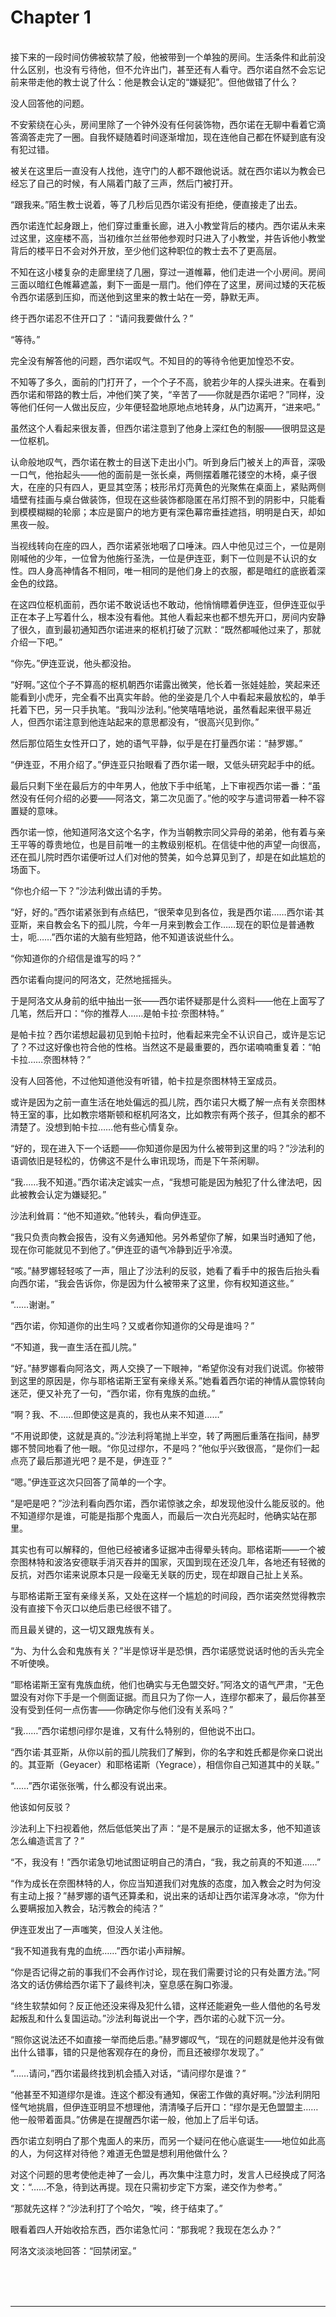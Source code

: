# Chapter 1

<br>
接下来的一段时间仿佛被软禁了般，他被带到一个单独的房间。生活条件和此前没什么区别，也没有亏待他，但不允许出门，甚至还有人看守。西尔诺自然不会忘记前来带走他的教士说了什么：他是教会认定的“嫌疑犯”。但他做错了什么？

没人回答他的问题。

不安萦绕在心头，房间里除了一个钟外没有任何装饰物，西尔诺在无聊中看着它滴答滴答走完了一圈。自我怀疑随着时间逐渐增加，现在连他自己都在怀疑到底有没有犯过错。

被关在这里后一直没有人找他，连守门的人都不跟他说话。就在西尔诺以为教会已经忘了自己的时候，有人隔着门敲了三声，然后门被打开。

“跟我来。”陌生教士说着，等了几秒后见西尔诺没有拒绝，便直接走了出去。

西尔诺连忙起身跟上，他们穿过重重长廊，进入小教堂背后的楼内。西尔诺从未来过这里，这座楼不高，当初维尔兰丝带他参观时只进入了小教堂，并告诉他小教堂背后的楼平日不会对外开放，至少他们这种职位的教士去不了更高层。

不知在这小楼复杂的走廊里绕了几圈，穿过一道帷幕，他们走进一个小房间。房间三面以暗红色帷幕遮盖，剩下一面是一扇门。他们停在了这里，房间过矮的天花板令西尔诺感到压抑，而送他到这里来的教士站在一旁，静默无声。

终于西尔诺忍不住开口了：“请问我要做什么？”

“等待。”

完全没有解答他的问题，西尔诺叹气。不知目的的等待令他更加惶恐不安。

不知等了多久，面前的门打开了，一个个子不高，貌若少年的人探头进来。在看到西尔诺和带路的教士后，冲他们笑了笑，“辛苦了——你就是西尔诺吧？”同样，没等他们任何一人做出反应，少年便轻盈地原地点地转身，从门边离开，“进来吧。”

虽然这个人看起来很友善，但西尔诺注意到了他身上深红色的制服——很明显这是一位枢机。

认命般地叹气，西尔诺在教士的目送下走出小门。听到身后门被关上的声音，深吸一口气，他抬起头——他的面前是一张长桌，两侧摆着雕花镂空的木椅，桌子很大，在座的只有四人，更显其空荡；枝形吊灯亮黄色的光聚焦在桌面上，紧贴两侧墙壁有挂画与桌台做装饰，但现在这些装饰都隐匿在吊灯照不到的阴影中，只能看到模模糊糊的轮廓；本应是窗户的地方更有深色幕帘垂挂遮挡，明明是白天，却如黑夜一般。

当视线转向在座的四人，西尔诺紧张地咽了口唾沫。四人中他见过三个，一位是刚刚喊他的少年，一位曾为他施行圣洗，一位是伊连亚，剩下一位则是不认识的女性。四人身高神情各不相同，唯一相同的是他们身上的衣服，都是暗红的底嵌着深金色的纹路。

在这四位枢机面前，西尔诺不敢说话也不敢动，他悄悄瞟着伊连亚，但伊连亚似乎正在本子上写着什么，根本没有看他。其他人看起来也都不想先开口，房间内安静了很久，直到最初通知西尔诺进来的枢机打破了沉默：“既然都喊他过来了，那就介绍一下吧。”

“你先。”伊连亚说，他头都没抬。

“好啊。”这位个子不算高的枢机朝西尔诺露出微笑，他长着一张娃娃脸，笑起来还能看到小虎牙，完全看不出真实年龄。他的坐姿是几个人中看起来最放松的，单手托着下巴，另一只手执笔。“我叫沙法利。”他笑嘻嘻地说，虽然看起来很平易近人，但西尔诺注意到他连站起来的意思都没有，“很高兴见到你。”

然后那位陌生女性开口了，她的语气平静，似乎是在打量西尔诺：“赫罗娜。”

“伊连亚，不用介绍了。”伊连亚只抬眼看了西尔诺一眼，又低头研究起手中的纸。

最后只剩下坐在最后方的中年男人，他放下手中纸笔，上下审视西尔诺一番：“虽然没有任何介绍的必要——阿洛文，第二次见面了。”他的咬字与遣词带着一种不容置疑的意味。

西尔诺一惊，他知道阿洛文这个名字，作为当朝教宗同父异母的弟弟，他有着与亲王平等的尊贵地位，也是目前唯一的主教级别枢机。在信徒中他的声望一向很高，还在孤儿院时西尔诺便听过人们对他的赞美，如今总算见到了，却是在如此尴尬的场面下。

“你也介绍一下？”沙法利做出请的手势。

“好，好的。”西尔诺紧张到有点结巴，“很荣幸见到各位，我是西尔诺……西尔诺·其亚斯，来自教会名下的孤儿院，今年一月来到教会工作……现在的职位是普通教士，呃……”西尔诺的大脑有些短路，他不知道该说些什么。

“你知道你的介绍信是谁写的吗？”

西尔诺看向提问的阿洛文，茫然地摇摇头。

于是阿洛文从身前的纸中抽出一张——西尔诺怀疑那是什么资料——他在上面写了几笔，然后开口：“你的推荐人……是帕卡拉·奈图林特。”

是帕卡拉？西尔诺想起最初见到帕卡拉时，他看起来完全不认识自己，或许是忘记了？不过这好像也符合他的性格。当然这不是最重要的，西尔诺喃喃重复着：“帕卡拉……奈图林特？”

没有人回答他，不过他知道他没有听错，帕卡拉是奈图林特王室成员。

或许是因为之前一直生活在地处偏远的孤儿院，西尔诺只大概了解一点有关奈图林特王室的事，比如教宗塔斯顿和枢机阿洛文，比如教宗有两个孩子，但其余的都不清楚了。没想到帕卡拉……他有些心情复杂。

“好的，现在进入下一个话题——你知道你是因为什么被带到这里的吗？”沙法利的语调依旧是轻松的，仿佛这不是什么审讯现场，而是下午茶闲聊。

“我……我不知道。”西尔诺决定诚实一点，“我想可能是因为触犯了什么律法吧，因此被教会认定为嫌疑犯。”

沙法利耸肩：“他不知道欸。”他转头，看向伊连亚。

“我只负责向教会报告，没有义务通知他。另外希望你了解，如果当时通知了他，现在你可能就见不到他了。”伊连亚的语气冷静到近乎冷漠。

“咳。”赫罗娜轻轻咳了一声，阻止了沙法利的反驳，她看了看手中的报告后抬头看向西尔诺，“我会告诉你，你是因为什么被带来了这里，你有权知道这些。”

“……谢谢。”

“西尔诺，你知道你的出生吗？又或者你知道你的父母是谁吗？”

“不知道，我一直生活在孤儿院。”

“好。”赫罗娜看向阿洛文，两人交换了一下眼神，“希望你没有对我们说谎。你被带到这里的原因是，你与耶格诺斯王室有亲缘关系。”她看着西尔诺的神情从震惊转向迷茫，便又补充了一句，“西尔诺，你有鬼族的血统。”

“啊？我、不……但即使这是真的，我也从来不知道……”

“不用说即使，这就是真的。”沙法利将笔抛上半空，转了两圈后重落在指间，赫罗娜不赞同地看了他一眼。“你见过缪尔，不是吗？”他似乎兴致很高，“是你们一起点亮了最后那道光吧？是不是，伊连亚？”

“嗯。”伊连亚这次只回答了简单的一个字。

“是吧是吧？”沙法利看向西尔诺，西尔诺惊骇之余，却发现他没什么能反驳的。他不知道缪尔是谁，可能是指那个鬼面人，而最后一次白光亮起时，他确实站在那里。

其实也有可以解释的，但他已经被诸多证据冲击得晕头转向。耶格诺斯——一个被奈图林特和波洛安德联手消灭吞并的国家，灭国到现在还没几年，各地还有轻微的反抗，对西尔诺来说原本只是一段毫无关联的历史，现在却跟自己扯上关系。

与耶格诺斯王室有亲缘关系，又处在这样一个尴尬的时间段，西尔诺突然觉得教宗没有直接下令灭口以绝后患已经很不错了。

而且最关键的，这一切又跟鬼族有关。

“为、为什么会和鬼族有关？”半是惊讶半是恐惧，西尔诺感觉说话时他的舌头完全不听使唤。

“耶格诺斯王室有鬼族血统，他们也确实与无色盟交好。”阿洛文的语气严肃，“无色盟没有对你下手是一个侧面证据。而且只为了你一人，连缪尔都来了，最后你甚至没有受到任何一点伤害——你确定你与他们没有关系吗？”

“我……”西尔诺想问缪尔是谁，又有什么特别的，但他说不出口。

“西尔诺·其亚斯，从你以前的孤儿院我们了解到，你的名字和姓氏都是你亲口说出的。其亚斯（Geyacer）和耶格诺斯（Yegrace），相信你自己知道其中的关联。”

“……”西尔诺张张嘴，什么都没有说出来。

他该如何反驳？

沙法利上下扫视着他，然后低低笑出了声：“是不是展示的证据太多，他不知道该怎么编造谎言了？”

“不，我没有！”西尔诺急切地试图证明自己的清白，“我，我之前真的不知道……”

“作为成长在奈图林特的人，你应当知道我们对鬼族的态度，加入教会之时为何没有主动上报？”赫罗娜的语气还算柔和，说出来的话却让西尔诺浑身冰凉，“你为什么要瞒报加入教会，玷污教会的纯洁？”

伊连亚发出了一声嗤笑，但没人关注他。

“我不知道我有鬼的血统……”西尔诺小声辩解。

“你是否记得之前的事我们不会再作讨论，现在我们需要讨论的只有处置方法。”阿洛文的话仿佛给西尔诺下了最终判决，窒息感在胸口弥漫。

“终生软禁如何？反正他还没来得及犯什么错，这样还能避免一些人借他的名号发起叛乱和什么复国运动。”沙法利每说出一个字，西尔诺的心就下沉一分。

“照你这说法还不如直接一举而绝后患。”赫罗娜叹气，“现在的问题就是他并没有做出什么错事，错的只是他客观存在的身份，而且还被缪尔发现了。”

“……请问，”西尔诺最终找到机会插入对话，“请问缪尔是谁？”

“他甚至不知道缪尔是谁。连这个都没有通知，保密工作做的真好啊。”沙法利阴阳怪气地挑眉，但伊连亚明显不想理他，清清嗓子后开口：“缪尔是无色盟盟主……他一般带着面具。”仿佛是在提醒西尔诺一般，他加上了后半句话。

西尔诺立刻明白了那个鬼面人的来历，而另一个疑问在他心底诞生——地位如此高的人，为何这样对待他？难道无色盟是想利用他做什么？

对这个问题的思考使他走神了一会儿，再次集中注意力时，发言人已经换成了阿洛文：“……不急，待到达再提。现在只需初步定下方案，递交作为参考。”

“那就先这样？”沙法利打了个哈欠，“唉，终于结束了。”

眼看着四人开始收拾东西，西尔诺急忙问：“那我呢？我现在怎么办？”

阿洛文淡淡地回答：“回禁闭室。”

<br>
<br>
<br>

---
